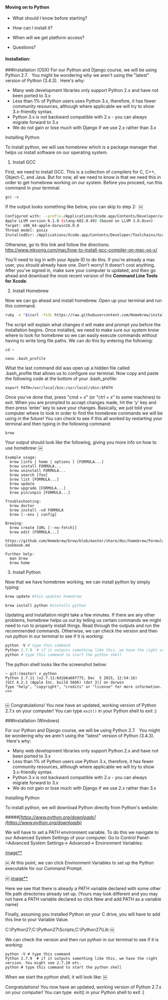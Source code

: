 #### Moving on to Python

 - What should I know before starting?
 - How can I install it?
 - When will we get platform access?

 - Questions?




#### Installation:


###Installation (OSX)
For our Python and Django course, we will be using Python 2.7.  
You might be wondering why we aren't using the "latest" version of Python (3.4.3).  Here's why:
* Many web development libraries only support Python 2.x and have not been ported to 3.x
* Less than 1% of Python users uses Python 3.x, therefore, it has fewer community resources, although where applicable we will try to show 3.x-friendly syntax. 
* Python 3.x is not backward compatible with 2.x - you can always migrate forward to 3.x
* We do not gain or lose much with Django if we use 2.x rather than 3.x

Installing Python

To install python, we will use homebrew which is a package manager that helps us install software on our operating system.

1) Install GCC

First, we need to install GCC. This is a collection of compilers for C, C++, Object-C, and Java. But for now, all we need to know is that we need this in order to get homebrew working on our system.
Before you proceed, run this command in your terminal:
```
gcc -v
```
If the output looks something like below, you can skip to step 2: 
￼
```bash
Configured with: --prefix~/Applications/Xcode.app/Contents/Developer/user --with-gxx-include-dir~/usr/include/c++/4.2.1
Apple LLVM version 6.1.0 (clang-602.0.49) (based on LLVM 3.6.0svn)
Target: x86_64-apple-darwin16.0.0
Thread model: posix
InstalledDir: /Applications/Xcode.app/Contents/Developer/Toolchains/XcodeDefault.xctoolchain/usr/bin
```

Otherwise, go to this link and follow the directions:  http://www.mkyong.com/mac/how-to-install-gcc-compiler-on-mac-os-x/

You'll need to log in with your Apple ID to do this. If you're already a mac user, you should already have one. Don't worry! It doesn't cost anything. After you've signed in, make sure your computer is updated, and then go ahead and download the most recent version of the **Command Line Tools for Xcode**.

2) Install Homebrew

Now we can go ahead and install homebrew.
Open up your terminal and run this command:
```bash
ruby -e "$(curl -fsSL https://raw.githubusercontent.com/Homebrew/install/master/install)"
```
The script will explain what changes it will make and prompt you before the installation begins. Once installed, we need to make sure our system know where to look for homebrew so we can easily execute commands without having to write long file paths. We can do this by entering the following:
```
cd ~

nano .bash_profile
```
What the last command did was open up a hidden file called  .bash_profile that allows us to configure our terminal. Now copy and paste the following code at the bottom of your .bash_profile:
```
export PATH=/usr/local/bin:/usr/local/sbin:$PATH
```
Once you've done that, press "cmd + x" (or "ctrl + x" to some machines) to exit. When you are prompted to accept changes made, hit the 'y' key and then press 'enter' key to save your changes. Basically, we just told your computer where to look in order to find the homebrew commands we will be using in the future! You can check to see if this all worked by restarting your terminal and then typing in the following command:
```
brew
```
Your output should look like the following, giving you more info on how to use homebrew:
￼
```
Example usage:
  brew [info | home | options ] [FORMULA...]
  brew install FORMULA...
  brew uninstall FORMULA...
  brew search [foo]
  brew list [FORMULA...]
  brew update
  brew upgrade [FORMULA...]
  brew pin/unpin [FORMULA...]

Troubleshooting:
  brew doctor
  brew install -vd FORMULA
  brew [--env | config]

Brewing:
  brew create [URL [--no-fetch]]
  brew edit [FORMULA...]
  https://github.com/Homebrew/brew/blob/master/share/doc/homebrew/Formula-Cookbook.md

Further help:
  man brew
  brew home
```

3) Install Python

Now that we have homebrew working, we can install python by simply typing:

```python
brew update #this updates homebrew

brew install python #installs python
```

Updating and installation might take a few minutes. If there are any other problems, homebrew helps us out by telling us certain commands we might need to run to properly install things. Read through the outputs and run the recommended commands. Otherwise, we can check the version and then run python in our terminal to see if it is working:

```python
python -V # type this command
Python 2.7.9  # if it outputs something like this, we have the right version. You might see 2.7.10 etc.
python # type this command to start the python shell
```

The python shell looks like the screenshot below:

```
~ git:(master) ✗ python
Python 2.7.11 (v2.7.11:6d1b6a68f775, Dec  5 2015, 12:54:16)
[GCC 4.2.1 (Apple Inc. build 5666) (dot 3)] on darwin
Type "help", "copyright", "credits" or "license" for more information.
>>>


```
￼
Congratulations! You now have an updated, working version of Python 2.7.x on your computer! You can type `exit()` in your Python shell to exit :)







###Installation (Windows)

For our Python and Django course, we will be using Python 2.7.  
You might be wondering why we aren't using the "latest" version of Python (3.4.3).  Here's why:
* Many web development libraries only support Python 2.x and have not been ported to 3.x
* Less than 1% of Python users use Python 3.x, therefore, it has fewer community resources, although where applicable we will try to show 3.x-friendly syntax. 
* Python 3.x is not backward compatible with 2.x - you can always migrate forward to 3.x
* We do not gain or lose much with Django if we use 2.x rather than 3.x

Installing Python

To install python, we will download Python directly from Python's website: 

#####_[https://www.python.org/downloads](https://www.python.org/downloads)_

We will have to set a PATH environment variable. To do this we navigate to our Advanced System Settings of your computer. Go to Control Panel->Advanced System Settings-> Advanced-> Environment Variables:


[image**](/windows1.png)

￼
At this point, we can click Environment Variables to set up the Python executable for our Command Prompt.

￼
[image**](/windows2.png)


Here we see that there is already a PATH variable declared with some other file path directories already set up.
(Yours may look different and you may not have a PATH variable declared so click New and add PATH as a variable name)

Finally, assuming you installed Python on your C drive, you will have to add this line to your Variable Value.

C:\Python27;C:\Python27\Scripts;C:\Python27\Lib
￼

We can check the version and then run python in our terminal to see if it is working:
```
python -V # type this command
Python 2.7.9  # if it outputs something like this, we have the right version. You might see 2.7.10 etc.
python # type this command to start the python shell
```
When we start the python shell, it will look like:
￼

Congratulations! You now have an updated, working version of Python 2.7.x on your computer! You can type  exit() in your Python shell to exit :)
